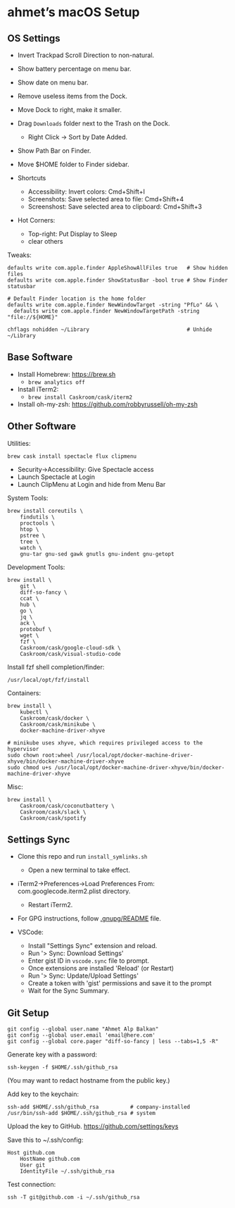 # ahmet’s macOS Setup

## OS Settings

- Invert Trackpad Scroll Direction to non-natural.
- Show battery percentage on menu bar.
- Show date on menu bar.
- Remove useless items from the Dock.
- Move Dock to right, make it smaller.
- Drag `Downloads` folder next to the Trash on the Dock.
  - Right Click -> Sort by Date Added.
- Show Path Bar on Finder.
- Move $HOME folder to Finder sidebar.


- Shortcuts
  - Accessibility: Invert colors: Cmd+Shift+I
  - Screenshots: Save selected area to file: Cmd+Shift+4
  - Screenshost: Save selected area to clipboard: Cmd+Shift+3
- Hot Corners:
  - Top-right: Put Display to Sleep
  - clear others

Tweaks:

```
defaults write com.apple.finder AppleShowAllFiles true   # Show hidden files
defaults write com.apple.finder ShowStatusBar -bool true # Show Finder statusbar

# Default Finder location is the home folder
defaults write com.apple.finder NewWindowTarget -string "PfLo" && \
  defaults write com.apple.finder NewWindowTargetPath -string "file://${HOME}"

chflags nohidden ~/Library                               # Unhide ~/Library
```

## Base Software

- Install Homebrew: https://brew.sh
  - `brew analytics off`
- Install iTerm2:
  - `brew install Caskroom/cask/iterm2`
- Install oh-my-zsh: https://github.com/robbyrussell/oh-my-zsh

## Other Software

Utilities:

    brew cask install spectacle flux clipmenu

- Security->Accessibility: Give Spectacle access
- Launch Spectacle at Login
- Launch ClipMenu at Login and hide from Menu Bar

System Tools:

```
brew install coreutils \
	findutils \
	proctools \
	htop \
	pstree \
	tree \
	watch \
	gnu-tar gnu-sed gawk gnutls gnu-indent gnu-getopt
```

Development Tools:

```
brew install \
	git \
	diff-so-fancy \
	ccat \
	hub \
	go \
	jq \
	ack \
	protobuf \
	wget \
	fzf \
	Caskroom/cask/google-cloud-sdk \
	Caskroom/cask/visual-studio-code
```

Install fzf shell completion/finder:

    /usr/local/opt/fzf/install

Containers:

```
brew install \
	kubectl \
	Caskroom/cask/docker \
	Caskroom/cask/minikube \
	docker-machine-driver-xhyve

# minikube uses xhyve, which requires privileged access to the hypervisor
sudo chown root:wheel /usr/local/opt/docker-machine-driver-xhyve/bin/docker-machine-driver-xhyve
sudo chmod u+s /usr/local/opt/docker-machine-driver-xhyve/bin/docker-machine-driver-xhyve
```

Misc:

```
brew install \
	Caskroom/cask/coconutbattery \
	Caskroom/cask/slack \
	Caskroom/cask/spotify
```

## Settings Sync

- Clone this repo and run `install_symlinks.sh`
    - Open a new terminal to take effect.
- iTerm2->Preferences->Load Preferences From: com.googlecode.iterm2.plist directory.
    - Restart iTerm2.

- For GPG instructions, follow [.gnupg/README](.gnupg/README) file.

- VSCode:
  - Install "Settings Sync" extension and reload.
  - Run '> Sync: Download Settings'
  - Enter gist ID in `vscode.sync` file to prompt.
  - Once extensions are installed 'Reload' (or Restart)
  - Run '> Sync: Update/Upload Settings'
  - Create a token with 'gist' permissions and save it to the prompt
  - Wait for the Sync Summary.

## Git Setup

    git config --global user.name "Ahmet Alp Balkan"
    git config --global user.email 'email@here.com'
    git config --global core.pager "diff-so-fancy | less --tabs=1,5 -R"

Generate key with a password:

    ssh-keygen -f $HOME/.ssh/github_rsa

(You may want to redact hostname from the public key.)

Add key to the keychain:

    ssh-add $HOME/.ssh/github_rsa          # company-installed
    /usr/bin/ssh-add $HOME/.ssh/github_rsa # system

Upload the key to GitHub. https://github.com/settings/keys

Save this to ~/.ssh/config:

```
Host github.com
	HostName github.com
	User git
	IdentityFile ~/.ssh/github_rsa
```

Test connection:

    ssh -T git@github.com -i ~/.ssh/github_rsa
